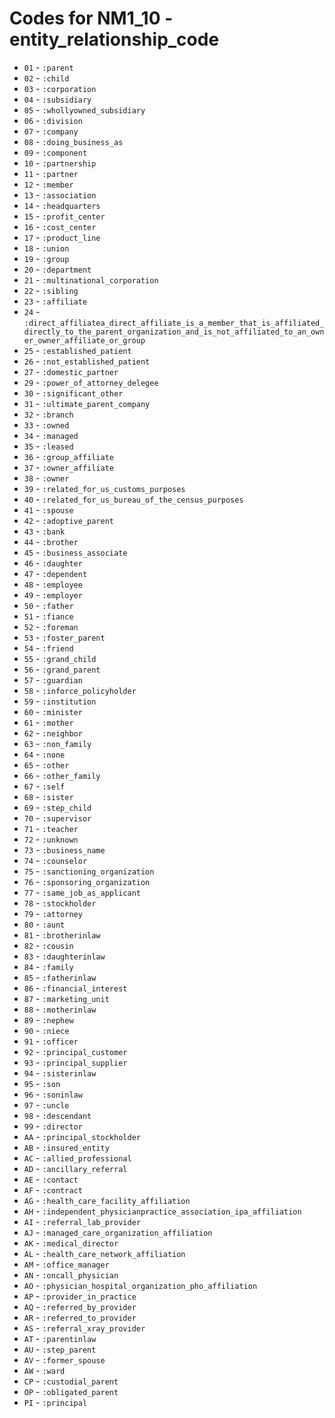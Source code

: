 # Codes for NM1_10 - entity_relationship_code
* `01` - `:parent`
* `02` - `:child`
* `03` - `:corporation`
* `04` - `:subsidiary`
* `05` - `:whollyowned_subsidiary`
* `06` - `:division`
* `07` - `:company`
* `08` - `:doing_business_as`
* `09` - `:component`
* `10` - `:partnership`
* `11` - `:partner`
* `12` - `:member`
* `13` - `:association`
* `14` - `:headquarters`
* `15` - `:profit_center`
* `16` - `:cost_center`
* `17` - `:product_line`
* `18` - `:union`
* `19` - `:group`
* `20` - `:department`
* `21` - `:multinational_corporation`
* `22` - `:sibling`
* `23` - `:affiliate`
* `24` - `:direct_affiliatea_direct_affiliate_is_a_member_that_is_affiliated_directly_to_the_parent_organization_and_is_not_affiliated_to_an_owner_owner_affiliate_or_group`
* `25` - `:established_patient`
* `26` - `:not_established_patient`
* `27` - `:domestic_partner`
* `29` - `:power_of_attorney_delegee`
* `30` - `:significant_other`
* `31` - `:ultimate_parent_company`
* `32` - `:branch`
* `33` - `:owned`
* `34` - `:managed`
* `35` - `:leased`
* `36` - `:group_affiliate`
* `37` - `:owner_affiliate`
* `38` - `:owner`
* `39` - `:related_for_us_customs_purposes`
* `40` - `:related_for_us_bureau_of_the_census_purposes`
* `41` - `:spouse`
* `42` - `:adoptive_parent`
* `43` - `:bank`
* `44` - `:brother`
* `45` - `:business_associate`
* `46` - `:daughter`
* `47` - `:dependent`
* `48` - `:employee`
* `49` - `:employer`
* `50` - `:father`
* `51` - `:fiance`
* `52` - `:foreman`
* `53` - `:foster_parent`
* `54` - `:friend`
* `55` - `:grand_child`
* `56` - `:grand_parent`
* `57` - `:guardian`
* `58` - `:inforce_policyholder`
* `59` - `:institution`
* `60` - `:minister`
* `61` - `:mother`
* `62` - `:neighbor`
* `63` - `:non_family`
* `64` - `:none`
* `65` - `:other`
* `66` - `:other_family`
* `67` - `:self`
* `68` - `:sister`
* `69` - `:step_child`
* `70` - `:supervisor`
* `71` - `:teacher`
* `72` - `:unknown`
* `73` - `:business_name`
* `74` - `:counselor`
* `75` - `:sanctioning_organization`
* `76` - `:sponsoring_organization`
* `77` - `:same_job_as_applicant`
* `78` - `:stockholder`
* `79` - `:attorney`
* `80` - `:aunt`
* `81` - `:brotherinlaw`
* `82` - `:cousin`
* `83` - `:daughterinlaw`
* `84` - `:family`
* `85` - `:fatherinlaw`
* `86` - `:financial_interest`
* `87` - `:marketing_unit`
* `88` - `:motherinlaw`
* `89` - `:nephew`
* `90` - `:niece`
* `91` - `:officer`
* `92` - `:principal_customer`
* `93` - `:principal_supplier`
* `94` - `:sisterinlaw`
* `95` - `:son`
* `96` - `:soninlaw`
* `97` - `:uncle`
* `98` - `:descendant`
* `99` - `:director`
* `AA` - `:principal_stockholder`
* `AB` - `:insured_entity`
* `AC` - `:allied_professional`
* `AD` - `:ancillary_referral`
* `AE` - `:contact`
* `AF` - `:contract`
* `AG` - `:health_care_facility_affiliation`
* `AH` - `:independent_physicianpractice_association_ipa_affiliation`
* `AI` - `:referral_lab_provider`
* `AJ` - `:managed_care_organization_affiliation`
* `AK` - `:medical_director`
* `AL` - `:health_care_network_affiliation`
* `AM` - `:office_manager`
* `AN` - `:oncall_physician`
* `AO` - `:physician_hospital_organization_pho_affiliation`
* `AP` - `:provider_in_practice`
* `AQ` - `:referred_by_provider`
* `AR` - `:referred_to_provider`
* `AS` - `:referral_xray_provider`
* `AT` - `:parentinlaw`
* `AU` - `:step_parent`
* `AV` - `:former_spouse`
* `AW` - `:ward`
* `CP` - `:custodial_parent`
* `OP` - `:obligated_parent`
* `PI` - `:principal`
